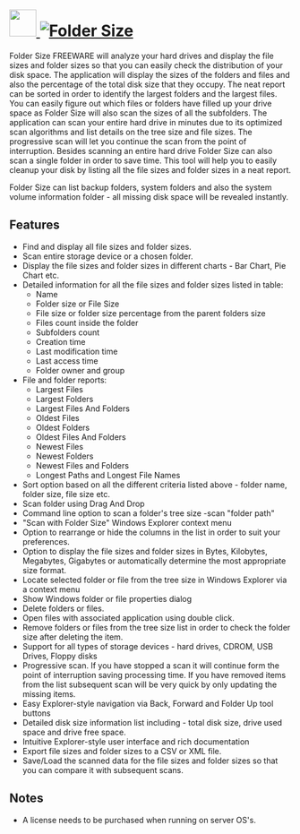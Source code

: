 # [<img src="https://cdn.rawgit.com/AdmiringWorm/chocolatey-packages/bd9c0c9b85841cf5e41af8232b8d98e73e40301f/icons/folder_size.png" height="48" width="48" /> ![Folder Size](https://img.shields.io/chocolatey/v/folder_size.svg?label=Folder%20Size&style=for-the-badge)](https://chocolatey.org/packages/folder_size)

Folder Size FREEWARE will analyze your hard drives and display the file sizes and folder sizes so that you can easily check the distribution of your disk space. The application will display the sizes of the folders and files and also the percentage of the total disk size that they occupy. The neat report can be sorted in order to identify the largest folders and the largest files. You can easily figure out which files or folders have filled up your drive space as Folder Size will also scan the sizes of all the subfolders. The application can scan your entire hard drive in minutes due to its optimized scan algorithms and list details on the tree size and file sizes. The progressive scan will let you continue the scan from the point of interruption.
Besides scanning an entire hard drive Folder Size can also scan a single folder in order to save time. This tool will help you to easily cleanup your disk by listing all the file sizes and folder sizes in a neat report.

Folder Size can list backup folders, system folders and also the system volume information folder - all missing disk space will be revealed instantly.

## Features

- Find and display all file sizes and folder sizes.
- Scan entire storage device or a chosen folder.
- Display the file sizes and folder sizes in different charts - Bar Chart, Pie Chart etc.
- Detailed information for all the file sizes and folder sizes listed in table:
  - Name
  - Folder size or File Size
  - File size or folder size percentage from the parent folders size
  - Files count inside the folder
  - Subfolders count
  - Creation time
  - Last modification time
  - Last access time
  - Folder owner and group
- File and folder reports:
  - Largest Files
  - Largest Folders
  - Largest Files And Folders
  - Oldest Files
  - Oldest Folders
  - Oldest Files And Folders
  - Newest Files
  - Newest Folders
  - Newest Files and Folders
  - Longest Paths and Longest File Names
- Sort option based on all the different criteria listed above - folder name, folder size, file size etc.
- Scan folder using Drag And Drop
- Command line option to scan a folder's tree size -scan "folder path"
- "Scan with Folder Size" Windows Explorer context menu
- Option to rearrange or hide the columns in the list in order to suit your preferences.
- Option to display the file sizes and folder sizes in Bytes, Kilobytes, Megabytes, Gigabytes or automatically determine the most appropriate size format.
- Locate selected folder or file from the tree size in Windows Explorer via a context menu
- Show Windows folder or file properties dialog
- Delete folders or files.
- Open files with associated application using double click.
- Remove folders or files from the tree size list in order to check the folder size after deleting the item.
- Support for all types of storage devices - hard drives, CDROM, USB Drives, Floppy disks
- Progressive scan. If you have stopped a scan it will continue form the point of interruption saving processing time. If you have removed items from the list subsequent scan will be very quick by only updating the missing items.
- Easy Explorer-style navigation via Back, Forward and Folder Up tool buttons
- Detailed disk size information list including - total disk size, drive used space and drive free space.
- Intuitive Explorer-style user interface and rich documentation
- Export file sizes and folder sizes to a CSV or XML file.
- Save/Load the scanned data for the file sizes and folder sizes so that you can compare it with subsequent scans.

## Notes

- A license needs to be purchased when running on server OS's.

